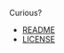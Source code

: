 Curious?

* [README](http://ampledata.org/README.html)
* [LICENSE](http://ampledata.org/LICENSE.html)
